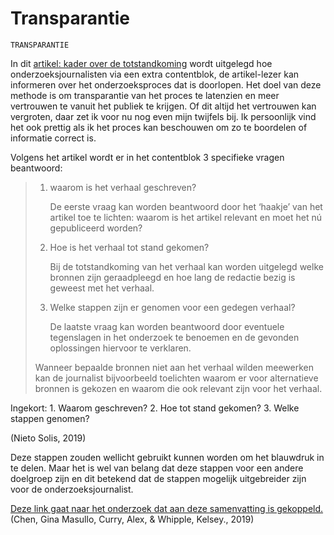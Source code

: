 # Transparantie

  
`TRANSPARANTIE`

In dit [artikel: kader over de totstandkoming](https://www.svdj.nl/nieuws/transparantie-journalistiek-vertrouwen-media/) wordt uitgelegd hoe onderzoeksjournalisten via een extra contentblok, de artikel-lezer kan informeren over het onderzoeksproces dat is doorlopen. Het doel van deze methode is om transparantie van het proces te latenzien en meer vertrouwen te vanuit het publiek te krijgen. Of dit altijd het vertrouwen kan vergroten, daar zet ik voor nu nog even mijn twijfels bij. Ik persoonlijk vind het ook prettig als ik het proces kan beschouwen om zo te boordelen of informatie correct is.

Volgens het artikel wordt er in het contentblok 3 specifieke vragen beantwoord:

> 1. waarom is het verhaal geschreven?
>
>    De eerste vraag kan worden beantwoord door het ‘haakje’ van het artikel toe te lichten: waarom is het artikel relevant en moet het nú gepubliceerd worden?
>
>
> 2. Hoe is het verhaal tot stand gekomen?
>
>    Bij de totstandkoming van het verhaal kan worden uitgelegd welke bronnen zijn geraadpleegd en hoe lang de redactie bezig is geweest met het verhaal.
>
>
> 3. Welke stappen zijn er genomen voor een gedegen verhaal?
>
>    De laatste vraag kan worden beantwoord door eventuele tegenslagen in het onderzoek te benoemen en de gevonden oplossingen hiervoor te verklaren. 
>
> Wanneer bepaalde bronnen niet aan het verhaal wilden meewerken kan de journalist bijvoorbeeld toelichten waarom er voor alternatieve bronnen is gekozen en waarom die ook relevant zijn voor het verhaal.

Ingekort: 1. Waarom geschreven? 2. Hoe tot stand gekomen? 3. Welke stappen genomen?

\(Nieto Solis, 2019\)

Deze stappen zouden wellicht gebruikt kunnen worden om het blauwdruk in te delen. Maar het is wel van belang dat deze stappen voor een andere doelgroep zijn en dit betekend dat de stappen mogelijk uitgebreider zijn voor de onderzoeksjournalist.

[Deze link gaat naar het onderzoek dat aan deze samenvatting is gekoppeld.](https://mediaengagement.org/research/building-trust/) \(Chen, Gina Masullo, Curry, Alex, & Whipple, Kelsey., 2019\)

